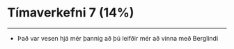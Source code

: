 # Tímaverkefni 7 (14%)

---

- Það var vesen hjá mér þannig að þú leifðir mér að vinna með Berglindi

